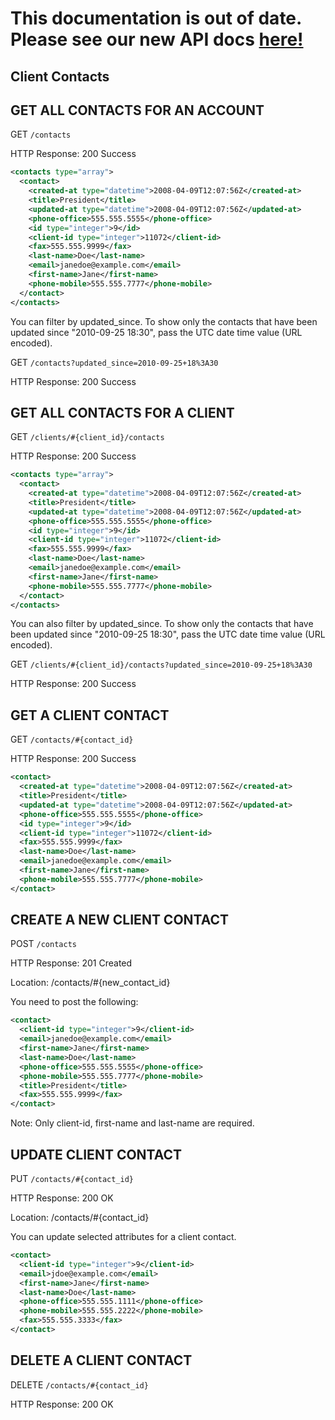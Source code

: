 # This documentation is out of date. Please see our new API docs [here!](http://help.getharvest.com/api)

## Client Contacts

## GET ALL CONTACTS FOR AN ACCOUNT

GET `/contacts`

HTTP Response: 200 Success

```xml
<contacts type="array">
  <contact>
    <created-at type="datetime">2008-04-09T12:07:56Z</created-at>
    <title>President</title>
    <updated-at type="datetime">2008-04-09T12:07:56Z</updated-at>
    <phone-office>555.555.5555</phone-office>
    <id type="integer">9</id>
    <client-id type="integer">11072</client-id>
    <fax>555.555.9999</fax>
    <last-name>Doe</last-name>
    <email>janedoe@example.com</email>
    <first-name>Jane</first-name>
    <phone-mobile>555.555.7777</phone-mobile>
  </contact>
</contacts>
```

You can filter by updated_since. To show only the contacts that have been updated since "2010-09-25 18:30", pass the UTC date time value (URL encoded).

GET `/contacts?updated_since=2010-09-25+18%3A30`

HTTP Response: 200 Success

## GET ALL CONTACTS FOR A CLIENT

GET `/clients/#{client_id}/contacts`

HTTP Response: 200 Success

```xml
<contacts type="array">
  <contact>
    <created-at type="datetime">2008-04-09T12:07:56Z</created-at>
    <title>President</title>
    <updated-at type="datetime">2008-04-09T12:07:56Z</updated-at>
    <phone-office>555.555.5555</phone-office>
    <id type="integer">9</id>
    <client-id type="integer">11072</client-id>
    <fax>555.555.9999</fax>
    <last-name>Doe</last-name>
    <email>janedoe@example.com</email>
    <first-name>Jane</first-name>
    <phone-mobile>555.555.7777</phone-mobile>
  </contact>
</contacts>
```

You can also filter by updated_since. To show only the contacts that have been updated since "2010-09-25 18:30", pass the UTC date time value (URL encoded).

GET `/clients/#{client_id}/contacts?updated_since=2010-09-25+18%3A30`

HTTP Response: 200 Success

## GET A CLIENT CONTACT

GET `/contacts/#{contact_id}`

HTTP Response: 200 Success

```xml
<contact>
  <created-at type="datetime">2008-04-09T12:07:56Z</created-at>
  <title>President</title>
  <updated-at type="datetime">2008-04-09T12:07:56Z</updated-at>
  <phone-office>555.555.5555</phone-office>
  <id type="integer">9</id>
  <client-id type="integer">11072</client-id>
  <fax>555.555.9999</fax>
  <last-name>Doe</last-name>
  <email>janedoe@example.com</email>
  <first-name>Jane</first-name>
  <phone-mobile>555.555.7777</phone-mobile>
</contact>
```

## CREATE A NEW CLIENT CONTACT

POST `/contacts`

HTTP Response: 201 Created

Location: /contacts/#{new_contact_id}

You need to post the following:

```xml
<contact>
  <client-id type="integer">9</client-id>
  <email>janedoe@example.com</email>
  <first-name>Jane</first-name>
  <last-name>Doe</last-name>
  <phone-office>555.555.5555</phone-office>
  <phone-mobile>555.555.7777</phone-mobile>
  <title>President</title>
  <fax>555.555.9999</fax>
</contact>
```

Note: Only client-id, first-name and last-name are required.

## UPDATE CLIENT CONTACT

PUT `/contacts/#{contact_id}`

HTTP Response: 200 OK

Location: /contacts/#{contact_id}

You can update selected attributes for a client contact.

```xml
<contact>
  <client-id type="integer">9</client-id>
  <email>jdoe@example.com</email>
  <first-name>Jane</first-name>
  <last-name>Doe</last-name>
  <phone-office>555.555.1111</phone-office>
  <phone-mobile>555.555.2222</phone-mobile>
  <fax>555.555.3333</fax>
</contact>
```

## DELETE A CLIENT CONTACT

DELETE `/contacts/#{contact_id}`

HTTP Response: 200 OK
